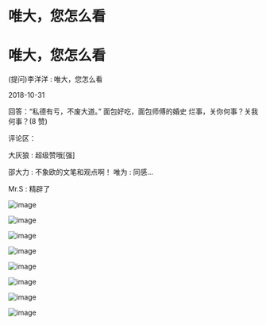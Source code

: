 # 唯大，您怎么看

# 唯大，您怎么看

(提问)李洋洋 : 唯大，您怎么看

2018-10-31

回答：“私德有亏，不废大道。” 面包好吃，面包师傅的婚史 烂事，关你何事？关我何事？(8 赞)

评论区：

大灰狼 : 超级赞哦[强]

邵大力 : 不象欧的文笔和观点啊！ 唯为 : 同感…

Mr.S : 精辟了

![image](img/Image_2171.png)

![image](img/Image_2181.png)

![image](img/Image_2191.png)

![image](img/Image_2201.png)

![image](img/Image_2211.png)

![image](img/Image_2221.png)

![image](img/Image_2231.png)

![image](img/Image_2241.png)